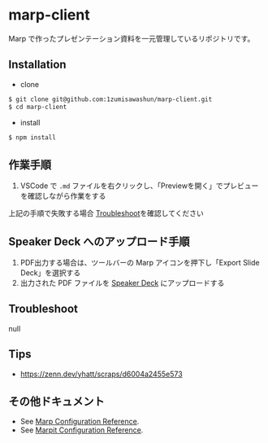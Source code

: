 # marp-client

Marp で作ったプレゼンテーション資料を一元管理しているリポジトリです。  

## Installation

- clone

```bash
$ git clone git@github.com:1zumisawashun/marp-client.git
$ cd marp-client
```

- install

```bash
$ npm install
```

## 作業手順

1. VSCode で `.md` ファイルを右クリックし、「Previewを開く」でプレビューを確認しながら作業をする

上記の手順で失敗する場合 [Troubleshoot](#Troubleshoot)を確認してください

## Speaker Deck へのアップロード手順

1. PDF出力する場合は、ツールバーの Marp アイコンを押下し「Export Slide Deck」を選択する
2. 出力された PDF ファイルを [Speaker Deck](https://speakerdeck.com/1zumisawashun) にアップロードする

## Troubleshoot

null

## Tips

- https://zenn.dev/yhatt/scraps/d6004a2455e573

## その他ドキュメント

- See [Marp Configuration Reference](https://marp.app/).  
- See [Marpit Configuration Reference](https://marpit.marp.app/).